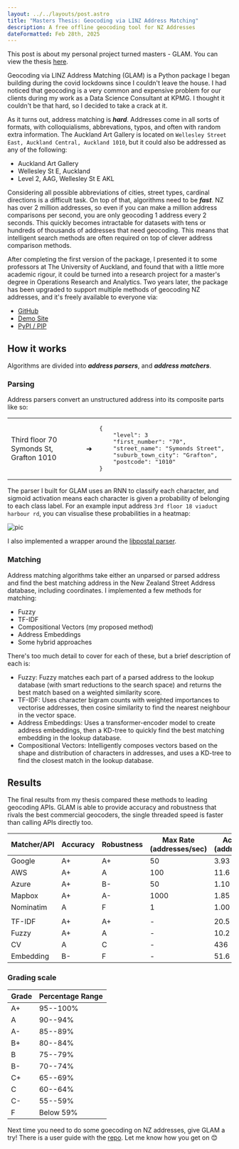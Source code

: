 ```yaml
---
layout: ../../layouts/post.astro
title: "Masters Thesis: Geocoding via LINZ Address Matching"
description: A free offline geocoding tool for NZ Addresses
dateFormatted: Feb 28th, 2025
---
```


This post is about my personal project turned masters - GLAM. You can view the thesis [here](https://r2.lmor152.com/GLAM%20Thesis.pdf).

Geocoding via LINZ Address Matching (GLAM) is a Python package I began building during the covid lockdowns since I couldn't leave the house. I had noticed that geocoding is a very common and expensive problem for our clients during my work as a Data Science Consultant at KPMG. I thought it couldn't be that hard, so I decided to take a crack at it.

As it turns out, address matching is ***hard***. Addresses come in all sorts of formats, with colloquialisms, abbrevations, typos, and often with random extra information. The Auckland Art Gallery is located on `Wellesley Street East, Auckland Central, Auckland 1010`, but it could also be addressed as any of the following:
* Auckland Art Gallery
* Wellesley St E, Auckland
* Level 2, AAG, Wellesley St E AKL

Considering all possible abbreviations of cities, street types, cardinal directions is a difficult task. On top of that, algorithms need to be ***fast***. NZ has over 2 million addresses, so even if you can make a million address comparisons per second, you are only geocoding 1 address every 2 seconds. This quickly becomes intractable for datasets with tens or hundreds of thousands of addresses that need geocoding. This means that intelligent search methods are often required on top of clever address comparison methods.

After completing the first version of the package, I presented it to some professors at The University of Auckland, and found that with a little more academic rigour, it could be turned into a research project for a master's degree in Operations Research and Analytics. Two years later, the package has been upgraded to support multiple methods of geocoding NZ addresses, and it's freely available to everyone via:
* [GitHub](https://github.com/lmor152/glam)
* [Demo Site](https://glam-demo.lmor152.com)
* [PyPI / PIP](https://pypi.org/project/glam/)

## How it works

Algorithms are divided into ***address parsers***, and ***address matchers***. 

### Parsing
Address parsers convert an unstructured address into its composite parts like so:

<table>
  <tr>
    <td style="vertical-align: middle;">Third floor 70 Symonds St, Grafton 1010</td>
    <td style="vertical-align: middle;">➜</td>
    <td style="vertical-align: middle;">
      <pre>
{
    "level": 3
    "first_number": "70",
    "street_name": "Symonds Street", 
    "suburb_town_city": "Grafton",
    "postcode": "1010"
}</pre>
    </td>
  </tr>
</table>

The parser I built for GLAM uses an RNN to classify each character, and sigmoid activation means each character is given a probability of belonging to each class label. For an example input address `3rd floor 18 viaduct harbour rd`, you can visualise these probabilities in a heatmap:

![pic](/assets/images/projects/masters/rnn_heatmap.svg)

I also implemented a wrapper around the [libpostal parser](https://github.com/openvenues/libpostal).

### Matching
Address matching algorithms take either an unparsed or parsed address and find the best matching address in the New Zealand Street Address database, including coordinates. I implemented a few methods for matching:
* Fuzzy
* TF-IDF
* Compositional Vectors (my proposed method)
* Address Embeddings
* Some hybrid approaches

There's too much detail to cover for each of these, but a brief description of each is:
* Fuzzy: Fuzzy matches each part of a parsed address to the lookup database (with smart reductions to the search space) and returns the best match based on a weighted similarity score.
* TF-IDF: Uses character bigram counts with weighted importances to vectorise addresses, then cosine similarity to find the nearest neighbour in the vector space.
* Address Embeddings: Uses a transformer-encoder model to create address embeddings, then a KD-tree to quickly find the best matching embedding in the lookup database.
* Compositional Vectors: Intelligently composes vectors based on the shape and distribution of characters in addresses, and uses a KD-tree to find the closest match in the lookup database.

## Results

The final results from my thesis compared these methods to leading geocoding APIs. GLAM is able to provide accuracy and robustness that rivals the best commercial geocoders, the single threaded speed is faster than calling APIs directly too.

| Matcher/API | Accuracy | Robustness | Max Rate (addresses/sec) | Actual Rate (addresses/sec) |
|-------------|----------|------------|------------|---------------|
| Google      | A+       | A+         | 50         | 3.93          |
| AWS         | A+       | A          | 100        | 11.6          |
| Azure       | A+       | B-         | 50         | 1.10          |
| Mapbox      | A+       | A-         | 1000       | 1.85          |
| Nominatim   | A        | F          | 1          | 1.00          |
||||||
| TF-IDF      | A+       | A+         | -          | 20.5          |
| Fuzzy       | A+       | A          | -          | 10.2          |
| CV          | A        | C          | -          | 436           |
| Embedding   | B-       | F          | -          | 51.6          |

### Grading scale

| Grade | Percentage Range |
|-------|------------------|
| A+    | 95--100%         |
| A     | 90--94%          |
| A-    | 85--89%          |
| B+    | 80--84%          |
| B     | 75--79%          |
| B-    | 70--74%          |
| C+    | 65--69%          |
| C     | 60--64%          |
| C-    | 55--59%          |
| F     | Below 59%        |


Next time you need to do some goecoding on NZ addresses, give GLAM a try! There is a user guide with the [repo](https://github.com/lmor152/glam/). Let me know how you get on 😊


